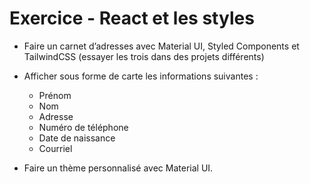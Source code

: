 # Exercice - React et les styles  

- Faire un carnet d’adresses avec Material UI, Styled Components et TailwindCSS (essayer les trois dans des projets différents)  
- Afficher sous forme de carte les informations suivantes :  
    - Prénom  
    - Nom  
    - Adresse  
    - Numéro de téléphone  
    - Date de naissance  
    - Courriel  

- Faire un thème personnalisé avec Material UI.  

